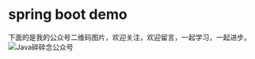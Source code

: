 # spring boot demo

下面的是我的公众号二维码图片，欢迎关注，欢迎留言，一起学习，一起进步。
![Java碎碎念公众号](https://mmbiz.qpic.cn/mmbiz_jpg/OXnTwHqwxnYc8Qxiappy2M1MnJcc3MLI9R1PorLeibiczcODP9IAYGdrB2HOTWW24NX5rfeB1ZJ8G4jPfKRnah2WQ/0?wx_fmt=jpeg) 
